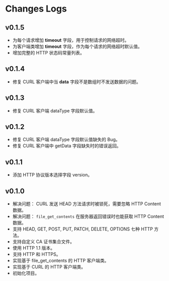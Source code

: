 # Changes Logs

## v0.1.5

- 为每个请求增加 **timeout** 字段，用于控制请求的网络超时。
- 为客户端类增加 **timeout** 字段，作为每个请求的网络超时默认值。
- 增加完整的 HTTP 状态码常量列表。

## v0.1.4

- 修复 CURL 客户端中当 **data** 字段不是数组时不发送数据的问题。

## v0.1.3

- 修复 CURL 客户端 dataType 字段默认值。

## v0.1.2

- 修复 CURL 客户端 dataType 字段默认值缺失的 Bug。
- 修复 CURL 客户端中 getData 字段缺失时的错误返回。

## v0.1.1

- 添加 HTTP 协议版本选择字段 version。

## v0.1.0

- 解决问题： CURL 发送 HEAD 方法请求时被锁死，需要忽略 HTTP Content 数据。
- 解决问题： `file_get_contents` 在服务器返回错误时也能获取 HTTP Content 数据。
- 支持 HEAD, GET, POST, PUT, PATCH, DELETE, OPTIONS 七种 HTTP 方法。
- 支持自定义 CA 证书集合文件。
- 使用 HTTP 1.1 版本。
- 支持 HTTP 和 HTTPS。
- 实现基于 file\_get_contents 的 HTTP 客户端类。
- 实现基于 CURL 的 HTTP 客户端类。
- 初始化项目。
